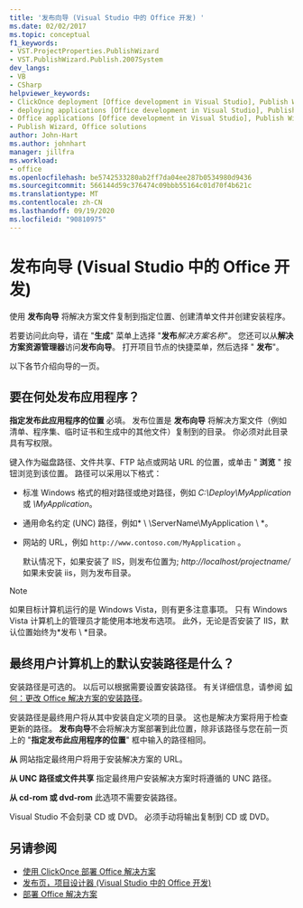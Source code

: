 ```yaml
---
title: '发布向导 (Visual Studio 中的 Office 开发) '
ms.date: 02/02/2017
ms.topic: conceptual
f1_keywords:
- VST.ProjectProperties.PublishWizard
- VST.PublishWizard.Publish.2007System
dev_langs:
- VB
- CSharp
helpviewer_keywords:
- ClickOnce deployment [Office development in Visual Studio], Publish Wizard
- deploying applications [Office development in Visual Studio], Publish Wizard
- Office applications [Office development in Visual Studio], Publish Wizard
- Publish Wizard, Office solutions
author: John-Hart
ms.author: johnhart
manager: jillfra
ms.workload:
- office
ms.openlocfilehash: be5742533280ab2ff7da04ee287b0534980d9436
ms.sourcegitcommit: 566144d59c376474c09bbb55164c01d70f4b621c
ms.translationtype: MT
ms.contentlocale: zh-CN
ms.lasthandoff: 09/19/2020
ms.locfileid: "90810975"
---
```

# <a name="publish-wizard-office-development-in-visual-studio"></a>发布向导 (Visual Studio 中的 Office 开发) 
  使用 **发布向导** 将解决方案文件复制到指定位置、创建清单文件并创建安装程序。

 若要访问此向导，请在 "**生成**" 菜单上选择 "**发布***解决方案名称*"。 您还可以从**解决方案资源管理器**访问**发布向导**。 打开项目节点的快捷菜单，然后选择 " **发布**"。

 以下各节介绍向导的一页。

## <a name="where-do-you-want-to-publish-the-application"></a>要在何处发布应用程序？
 **指定发布此应用程序的位置** 必填。 发布位置是 **发布向导** 将解决方案文件（例如清单、程序集、临时证书和生成中的其他文件）复制到的目录。 你必须对此目录具有写权限。

 键入作为磁盘路径、文件共享、FTP 站点或网站 URL 的位置，或单击 " **浏览** " 按钮浏览到该位置。 路径可以采用以下格式：

- 标准 Windows 格式的相对路径或绝对路径，例如 *C:\Deploy\MyApplication* 或 *\MyApplication*。

- 通用命名约定 (UNC) 路径，例如* \\ \ServerName\MyApplication \\ *。

- 网站的 URL，例如 `http://www.contoso.com/MyApplication` 。

  默认情况下，如果安装了 IIS，则发布位置为; *http://localhost/projectname/* 如果未安装 iis，则为发布目录。

> [!NOTE]
> 如果目标计算机运行的是 Windows Vista，则有更多注意事项。 只有 Windows Vista 计算机上的管理员才能使用本地发布选项。 此外，无论是否安装了 IIS，默认位置始终为*发布 \\ *目录。

## <a name="what-is-the-default-installation-path-on-end-user-computers"></a>最终用户计算机上的默认安装路径是什么？
 安装路径是可选的。 以后可以根据需要设置安装路径。 有关详细信息，请参阅 [如何：更改 Office 解决方案的安装路径](/previous-versions/bb608626(v=vs.110))。

 安装路径是最终用户将从其中安装自定义项的目录。 这也是解决方案将用于检查更新的路径。 **发布向导**不会将解决方案部署到此位置，除非该路径与您在前一页上的 "**指定发布此应用程序的位置**" 框中输入的路径相同。

 **从** 网站指定最终用户将用于安装解决方案的 URL。

 **从 UNC 路径或文件共享** 指定最终用户安装解决方案时将遵循的 UNC 路径。

 **从 cd-rom 或 dvd-rom** 此选项不需要安装路径。

 Visual Studio 不会刻录 CD 或 DVD。 必须手动将输出复制到 CD 或 DVD。

## <a name="see-also"></a>另请参阅
- [使用 ClickOnce 部署 Office 解决方案](../vsto/deploying-an-office-solution-by-using-clickonce.md)
- [发布页，项目设计器 &#40;Visual Studio 中的 Office 开发&#41;](../vsto/publish-page-project-designer-office-development-in-visual-studio.md)
- [部署 Office 解决方案](../vsto/deploying-an-office-solution.md)